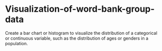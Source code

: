 # Visualization-of-word-bank-group-data
Create a bar chart or histogram to visualize the distribution of a categorical or continuous variable, such as the distribution of ages or genders in a population.
